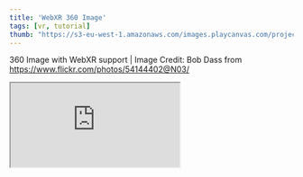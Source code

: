 ```yaml
---
title: 'WebXR 360 Image'
tags: [vr, tutorial]
thumb: "https://s3-eu-west-1.amazonaws.com/images.playcanvas.com/projects/12/434266/3B51C6-image-75.jpg"
---
```


360 Image with WebXR support | Image Credit: Bob Dass from https://www.flickr.com/photos/54144402@N03/

<div className="iframe-container">
    <iframe src="https://playcanv.as/p/v6qoi4Yt/" title="WebXR 360 Image" allow="camera; microphone; xr-spatial-tracking; fullscreen" allowfullscreen></iframe>
</div>
